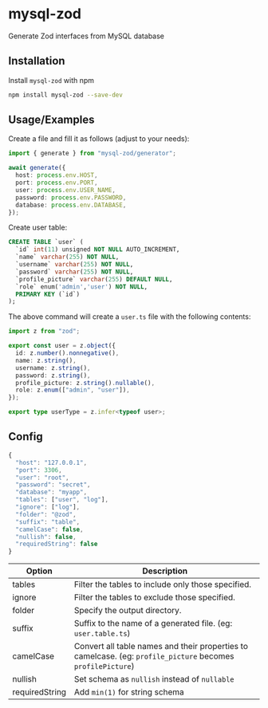 # mysql-zod

Generate Zod interfaces from MySQL database

## Installation

Install `mysql-zod` with npm

```bash
npm install mysql-zod --save-dev
```

## Usage/Examples

Create a file and fill it as follows (adjust to your needs):

```typescript
import { generate } from "mysql-zod/generator";

await generate({
  host: process.env.HOST,
  port: process.env.PORT,
  user: process.env.USER_NAME,
  password: process.env.PASSWORD,
  database: process.env.DATABASE,
});
```

Create user table:

```sql
CREATE TABLE `user` (
  `id` int(11) unsigned NOT NULL AUTO_INCREMENT,
  `name` varchar(255) NOT NULL,
  `username` varchar(255) NOT NULL,
  `password` varchar(255) NOT NULL,
  `profile_picture` varchar(255) DEFAULT NULL,
  `role` enum('admin','user') NOT NULL,
  PRIMARY KEY (`id`)
);
```

The above command will create a `user.ts` file with the following contents:

```typescript
import z from "zod";

export const user = z.object({
  id: z.number().nonnegative(),
  name: z.string(),
  username: z.string(),
  password: z.string(),
  profile_picture: z.string().nullable(),
  role: z.enum(["admin", "user"]),
});

export type userType = z.infer<typeof user>;
```

## Config

```typescript
{
  "host": "127.0.0.1",
  "port": 3306,
  "user": "root",
  "password": "secret",
  "database": "myapp",
  "tables": ["user", "log"],
  "ignore": ["log"],
  "folder": "@zod",
  "suffix": "table",
  "camelCase": false,
  "nullish": false,
  "requiredString": false
}
```

| Option         | Description                                                                                                 |
| -------------- | ----------------------------------------------------------------------------------------------------------- |
| tables         | Filter the tables to include only those specified.                                                          |
| ignore         | Filter the tables to exclude those specified.                                                               |
| folder         | Specify the output directory.                                                                               |
| suffix         | Suffix to the name of a generated file. (eg: `user.table.ts`)                                               |
| camelCase      | Convert all table names and their properties to camelcase. (eg: `profile_picture` becomes `profilePicture`) |
| nullish        | Set schema as `nullish` instead of `nullable`                                                               |
| requiredString | Add `min(1)` for string schema                                                                              |
